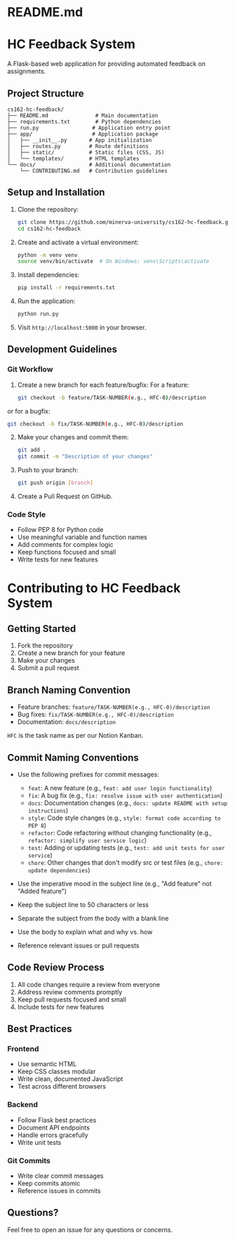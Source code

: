 # README.md

# HC Feedback System

A Flask-based web application for providing automated feedback on assignments.

## Project Structure

```
cs162-hc-feedback/
├── README.md               # Main documentation
├── requirements.txt        # Python dependencies
├── run.py                 # Application entry point
├── app/                   # Application package
│   ├── __init__.py       # App initialization
│   ├── routes.py         # Route definitions
│   ├── static/           # Static files (CSS, JS)
│   └── templates/        # HTML templates
└── docs/                 # Additional documentation
    └── CONTRIBUTING.md   # Contribution guidelines
```

## Setup and Installation

1. Clone the repository:

   ```bash
   git clone https://github.com/minerva-university/cs162-hc-feedback.git
   cd cs162-hc-feedback
   ```

2. Create and activate a virtual environment:

   ```bash
   python -m venv venv
   source venv/bin/activate  # On Windows: venv\Scripts\activate
   ```

3. Install dependencies:

   ```bash
   pip install -r requirements.txt
   ```

4. Run the application:

   ```bash
   python run.py
   ```

5. Visit `http://localhost:5000` in your browser.

## Development Guidelines

### Git Workflow

1. Create a new branch for each feature/bugfix:
For a feature:

   ```bash
   git checkout -b feature/TASK-NUMBER(e.g., HFC-0)/description
   ```

or for a bugfix:

   ```bash
   git checkout -b fix/TASK-NUMBER(e.g., HFC-0)/description
   ```

2. Make your changes and commit them:

   ```bash
   git add .
   git commit -m "Description of your changes"
   ```

3. Push to your branch:

   ```bash
   git push origin [branch]
   ```

4. Create a Pull Request on GitHub.

### Code Style

- Follow PEP 8 for Python code
- Use meaningful variable and function names
- Add comments for complex logic
- Keep functions focused and small
- Write tests for new features

# Contributing to HC Feedback System

## Getting Started

1. Fork the repository
2. Create a new branch for your feature
3. Make your changes
4. Submit a pull request

## Branch Naming Convention

- Feature branches: `feature/TASK-NUMBER(e.g., HFC-0)/description`
- Bug fixes: `fix/TASK-NUMBER(e.g., HFC-0)/description`
- Documentation: `docs/description`

`HFC` is the task name as per our Notion Kanban.

## Commit Naming Conventions

- Use the following prefixes for commit messages:
  - `feat`: A new feature (e.g., `feat: add user login functionality`)
  - `fix`: A bug fix (e.g., `fix: resolve issue with user authentication`)
  - `docs`: Documentation changes (e.g., `docs: update README with setup instructions`)
  - `style`: Code style changes (e.g., `style: format code according to PEP 8`)
  - `refactor`: Code refactoring without changing functionality (e.g., `refactor: simplify user service logic`)
  - `test`: Adding or updating tests (e.g., `test: add unit tests for user service`)
  - `chore`: Other changes that don't modify src or test files (e.g., `chore: update dependencies`)

- Use the imperative mood in the subject line (e.g., "Add feature" not "Added feature")
- Keep the subject line to 50 characters or less
- Separate the subject from the body with a blank line
- Use the body to explain what and why vs. how
- Reference relevant issues or pull requests

## Code Review Process

1. All code changes require a review from everyone
2. Address review comments promptly
3. Keep pull requests focused and small
4. Include tests for new features

## Best Practices

### Frontend

- Use semantic HTML
- Keep CSS classes modular
- Write clean, documented JavaScript
- Test across different browsers

### Backend

- Follow Flask best practices
- Document API endpoints
- Handle errors gracefully
- Write unit tests

### Git Commits

- Write clear commit messages
- Keep commits atomic
- Reference issues in commits

## Questions?

Feel free to open an issue for any questions or concerns.

  
